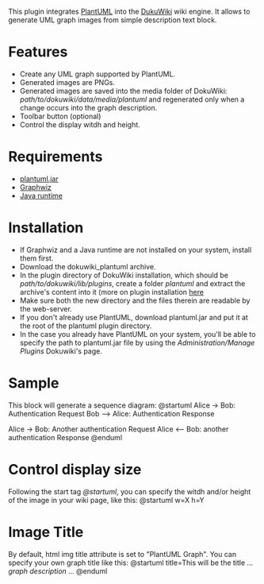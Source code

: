 This plugin integrates [PlantUML](http://plantuml.sourceforge.net) into the [DukuWiki](http://www.dokuwiki.org) wiki engine.
It allows to generate UML graph images from simple description text block.

# Features
* Create any UML graph supported by PlantUML.
* Generated images are PNGs.
* Generated images are saved into the media folder of DokuWiki: *path/to/dokuwiki/data/media/plantuml* and regenerated only when a change occurs into the graph description.
* Toolbar button (optional)
* Control the display witdh and height.

# Requirements
* [plantuml.jar](http://plantuml.sourceforge.net/download.html)
* [Graphwiz](http://www.graphviz.org)
* [Java runtime](http://www.java.com/download)

# Installation
* If Graphwiz and a Java runtime are not installed on your system, install them first.
* Download the dokuwiki_plantuml archive.
* In the plugin directory of DokuWiki installation, which should be *path/to/dokuwiki/lib/plugins*, create a folder *plantuml* and extract the archive's content into it (more on plugin installation [here](http://www.dokuwiki.org/plugin_installation_instructions)
* Make sure both the new directory and the files therein are readable by the web-server.
* If you don't already use PlantUML, download plantuml.jar and put it at the root of the plantuml plugin directory.
* In the case you already have PlantUML on your system, you'll be able to specify the path to plantuml.jar file by using the *Administration/Manage Plugins* Dokuwiki's page.

# Sample
This block will generate a sequence diagram:
@startuml
Alice -> Bob: Authentication Request
Bob --> Alice: Authentication Response

Alice -> Bob: Another authentication Request
Alice <-- Bob: another authentication Response
@enduml

# Control display size
Following the start tag *@startuml*, you can specify the witdh and/or height of the image in your wiki page, like this:
@startuml w=X h=Y

# Image Title
By default, html img title attribute is set to "PlantUML Graph". You can specify your own graph title like this:
@startuml
title=This will be the title
...
*graph description*
...
@enduml
